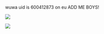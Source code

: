 wuwa uid is 600412873 on eu ADD ME BOYS! 

![](https://i.postimg.cc/g01ntstG/IMG-20240607-084158-093.jpg) 

![](https://i.pinimg.com/736x/2a/26/64/2a266453304a3eb7ef5d96f5b3ab3845.jpg)


